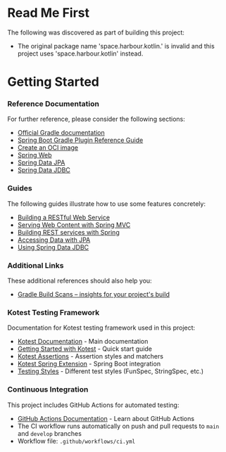 # Read Me First
The following was discovered as part of building this project:

* The original package name 'space.harbour.kotlin.' is invalid and this project uses 'space.harbour.kotlin' instead.

# Getting Started

### Reference Documentation
For further reference, please consider the following sections:

* [Official Gradle documentation](https://docs.gradle.org)
* [Spring Boot Gradle Plugin Reference Guide](https://docs.spring.io/spring-boot/3.5.7/gradle-plugin)
* [Create an OCI image](https://docs.spring.io/spring-boot/3.5.7/gradle-plugin/packaging-oci-image.html)
* [Spring Web](https://docs.spring.io/spring-boot/3.5.7/reference/web/servlet.html)
* [Spring Data JPA](https://docs.spring.io/spring-boot/3.5.7/reference/data/sql.html#data.sql.jpa-and-spring-data)
* [Spring Data JDBC](https://docs.spring.io/spring-boot/3.5.7/reference/data/sql.html#data.sql.jdbc)

### Guides
The following guides illustrate how to use some features concretely:

* [Building a RESTful Web Service](https://spring.io/guides/gs/rest-service/)
* [Serving Web Content with Spring MVC](https://spring.io/guides/gs/serving-web-content/)
* [Building REST services with Spring](https://spring.io/guides/tutorials/rest/)
* [Accessing Data with JPA](https://spring.io/guides/gs/accessing-data-jpa/)
* [Using Spring Data JDBC](https://github.com/spring-projects/spring-data-examples/tree/master/jdbc/basics)

### Additional Links
These additional references should also help you:

* [Gradle Build Scans – insights for your project's build](https://scans.gradle.com#gradle)

### Kotest Testing Framework
Documentation for Kotest testing framework used in this project:

* [Kotest Documentation](https://kotest.io/) - Main documentation
* [Getting Started with Kotest](https://kotest.io/docs/quickstart) - Quick start guide
* [Kotest Assertions](https://kotest.io/docs/assertions/assertions.html) - Assertion styles and matchers
* [Kotest Spring Extension](https://kotest.io/docs/extensions/spring.html) - Spring Boot integration
* [Testing Styles](https://kotest.io/docs/framework/testing-styles.html) - Different test styles (FunSpec, StringSpec, etc.)

### Continuous Integration
This project includes GitHub Actions for automated testing:

* [GitHub Actions Documentation](https://docs.github.com/en/actions) - Learn about GitHub Actions
* The CI workflow runs automatically on push and pull requests to `main` and `develop` branches
* Workflow file: `.github/workflows/ci.yml`

